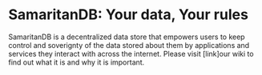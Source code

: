 # SamaritanDB: Your data, Your rules

SamaritanDB is a decentralized data store that empowers users to keep control and soverignty of the data stored about them by applications and services they interact with across the internet. 
Please visit [link]our wiki to find out what it is and why it is important.
